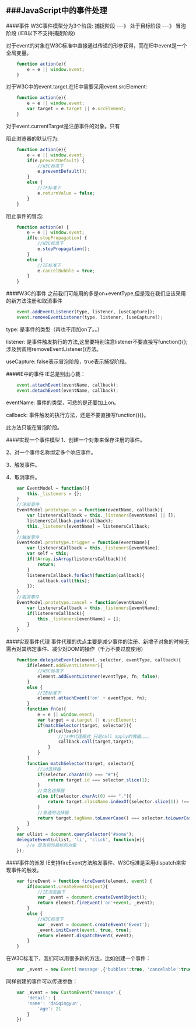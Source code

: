 ###JavaScript中的事件处理
------------------------------------

####事件
  W3C事件模型分为3个阶段: 捕捉阶段 ---》 处于目标阶段 ---》 冒泡阶段
  (IE8以下不支持捕捉阶段)

  对于event的对象在W3C标准中直接通过传递的形参获得，而在IE中event是一个全局变量。

```js
	function action(e){
		e = e || window.event;
	}
```  
  
  对于W3C中的event.target,在IE中需要采用event.srcElement:

```js
	function action(e){
		e = e || window.event;
		var target = e.target || e.srcElement;
	}
```  

  对于event.currentTarget是注册事件的对象。只有

  阻止浏览器的默认行为:

```js
	function action(e){
		e = e || window.event;
		if(e.preventDefault) {
			//W3C标准下
			e.preventDefault();
		}
		else {
			//IE标准下
			e.returnValue = false;
		}
	}
```  

  阻止事件的冒泡:

```js
	function action(e) {
		e = e || window.event;
		if(e.stopPropagation) {
			//W3C标准下
			e.stopPropagation();
		}
		else {
			//IE标准下
			e.cancelBubble = true;
		}
	}
```  

####W3C的事件
  之前我们可能用的多是on+eventType,但是现在我们应该采用的新方法注册和取消事件

```js
	event.addEventListener(type, listener, [useCapture]);
	event.removeEventListener(type, listener, [useCapture]);
```

  type: 是事件的类型（再也不用加on了。。）

  listener: 是事件触发执行的方法,这里要特别注意listener不要直接写function(){};涉及到调用removeEventListener()方法。

  useCapture: false表示冒泡阶段，true表示捕捉阶段。

####IE中的事件
  IE总是别出心裁：
```js
	event.attachEvent(eventName, callback);
	event.detachEvent(eventName, callback);
```

  eventName: 事件的类型，可悲的是还要加上on。

  callback: 事件触发的执行方法，还是不要直接写function(){}。

  此方法只能在冒泡阶段。

####实现一个事件模型
  1、创建一个对象来保存注册的事件。

  2、对一个事件名称绑定多个响应事件。

  3、触发事件。

  4、取消事件。

```js
	var EventModel = function(){
		this._listeners = {};
	}
	//注册事件
	EventModel.prototype.on = function(eventName, callback){
		var listenersCallback = this._listeners[eventName] || [];
		listenersCallback.push(callback);
		this._listeners[eventName] = listenersCallback;
	}
	//触发事件
	EventModel.prototype.trigger = function(eventName){
		var listenersCallback = this._listeners[eventName];
		var self = this;
		if(!Array.isArray(listenersCallback)){
			return;
		}
		listenersCallback.forEach(function(callback){
			callback.call(this);
		});
	}
	//取消事件
	EventModel.prototype.cancel = function(eventName){
		var listenersCallback = this._listeners[eventName];
		if(listenersCallback){
			this._listeners[eventName] = [];
		}
	}
```

####实现事件代理
  事件代理的优点主要是减少事件的注册、新增子对象的时候无需再对其绑定事件、减少对DOM的操作（千万不要过度使用）

```js
	function delegateEvent(element, selector, eventType, callback){
		if(element.addEventListener){
			//W3C标准下
			element.addEventListener(eventType, fn, false);
		}
		else {
			//IE标准下
			element.attachEvent('on' + eventType, fn);
		}
		function fn(e){
			e = e || window.event;
			var target = e.target || e.srcElement;
			if(matchSelector(target, selector)){
				if(callback){
					//js中代理模式 只是call apply的傀儡。。。。
					callback.call(target,target);
				}
			}
		}
		function matchSelector(target, selector){
			//id选择器
			if(selector.charAt(0) === "#"){
				return target.id === selector.slice(1);
			}
			//类名选择器
			else if(selector.charAt(0) === "."){
				return target.className.indexOf(selector.slice(1)) !== -1;
			}
			//普通的选择器
			return target.tagName.toLowerCase() === selector.toLowerCase();
		}
	}
	var ullist = document.querySelector('#some');
	delegateEvent(ullist, 'li', 'click', function(e){
		//e 是当前的目标的对象
	});
```

####事件的派发
  IE支持fireEvent方法触发事件、W3C标准是采用dispatch来实现事件的触发。

```js
	var fireEvent = function fireEvent(element, event) {
		if(document.createEventObject){
			//IE浏览器下
			var _event = document.createEventObject();
			return element.fireEvent('on'+event, _event);
		}
		else {
			//W3C标准下
			var _event = document.createEvent('Event');
			_event.initEvent(event, true, true);
			return element.dispatchEvent(_event);
		}
	}
```
  在W3C标准下，我们可以用很多新的方法，比如创建一个事件：

```js
	var _event = new Event('message',{'bubbles':true, 'cancelable':true});
```

  同样创建的事件可以传递参数：

```js
	var _event = new CustomEvent('message',{
		'detail': {
		'name': 'daiqingyun',
			'age': 21
		}
	})
```






